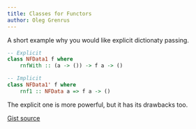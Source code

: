 ```yaml
---
title: Classes for Functors
author: Oleg Grenrus
---
```


A short example why you would like explicit dictionaty passing. 

```hs
-- Explicit
class NFData1 f where
    rnfWith :: (a -> ()) -> f a -> ()

-- Implicit
class NFData1' f where
    rnf1 :: NFData a => f a -> ()
```

The explicit one is more powerful, but it has its drawbacks too. 

[Gist source](https://gist.github.com/phadej/75f9c8ce4958102242e3646d3cc885ae)
